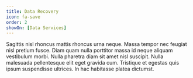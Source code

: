 ```yaml
---
title: Data Recovery
icon: fa-save
order: 2
showOn: [Data Services]
---
```


Sagittis nisl rhoncus mattis rhoncus urna neque. Massa tempor nec feugiat nisl pretium fusce. Diam quam nulla porttitor massa id neque aliquam vestibulum morbi. Nulla pharetra diam sit amet nisl suscipit. Nulla malesuada pellentesque elit eget gravida cum. Tristique et egestas quis ipsum suspendisse ultrices. In hac habitasse platea dictumst.